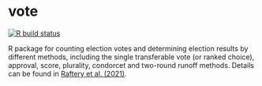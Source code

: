 # vote

[![R build status](https://github.com/hanase/vote/workflows/R-CMD-check/badge.svg?branch=master)](https://github.com/hanase/vote/actions?workflow=R-CMD-check)

R package for counting election votes and determining election results by different methods, including the single transferable vote (or ranked choice), approval, score, plurality, condorcet and two-round runoff methods. Details can be found in [Raftery et al. (2021)](https://journal.r-project.org/archive/2021/RJ-2021-086/index.html).


